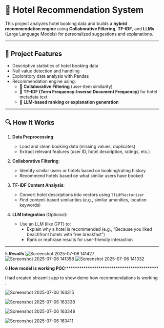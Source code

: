 # 🏨 Hotel Recommendation System

This project analyzes hotel booking data and builds a **hybrid recommendation engine** using **Collaborative Filtering**, **TF-IDF**, and **LLMs** (Large Language Models) for personalized suggestions and explanations.



---

## 📌 Project Features

- Descriptive statistics of hotel booking data
- Null value detection and handling
- Exploratory data analysis with Pandas
- Recommendation engine using:
  - 🔁 **Collaborative Filtering** (user-item similarity)
  - 📄 **TF-IDF (Term Frequency-Inverse Document Frequency)** for hotel metadata text
  - 🤖 **LLM-based ranking or explanation generation**

---

## 🔍 How It Works

1. **Data Preprocessing**:
   - Load and clean booking data (missing values, duplicates)
   - Extract relevant features (user ID, hotel description, ratings, etc.)

2. **Collaborative Filtering**:
   - Identify similar users or hotels based on booking/rating history
   - Recommend hotels based on what similar users have booked

3. **TF-IDF Content Analysis**:
   - Convert hotel descriptions into vectors using `TfidfVectorizer`
   - Find content-based similarities (e.g., similar amenities, location keywords)

4. **LLM Integration** (Optional):
   - Use an LLM (like GPT) to:
     - Explain why a hotel is recommended (e.g., “Because you liked beachfront hotels with free breakfast”)
     - Rank or rephrase results for user-friendly interaction

---

5.*****Results*****
![Screenshot 2025-07-06 141427](https://github.com/user-attachments/assets/06c27772-5b9f-47c2-a2e5-bf6849814765)
![Screenshot 2025-07-06 141358](https://github.com/user-attachments/assets/3d33623f-6e4f-4d83-b88d-338bcb7d15af)
![Screenshot 2025-07-06 141332](https://github.com/user-attachments/assets/fb071ad7-d855-4ef7-bb1f-69831d6b8c73)


6.******************************************How model is working POC:*************************************************************************************

i had created streamlit app to show demo how recommendations is working .

![Screenshot 2025-07-06 163315](https://github.com/user-attachments/assets/ddcacab8-cdfc-44df-a6ea-c02cb54b1083)

![Screenshot 2025-07-06 163338](https://github.com/user-attachments/assets/7cf920ac-0746-4f45-9d3f-1d54554c4564)

![Screenshot 2025-07-06 163349](https://github.com/user-attachments/assets/0227875a-d619-402f-b3bc-c2929afa243e)

![Screenshot 2025-07-06 163411](https://github.com/user-attachments/assets/af0f421e-8af9-4c9f-b535-6363b67bd14e)








